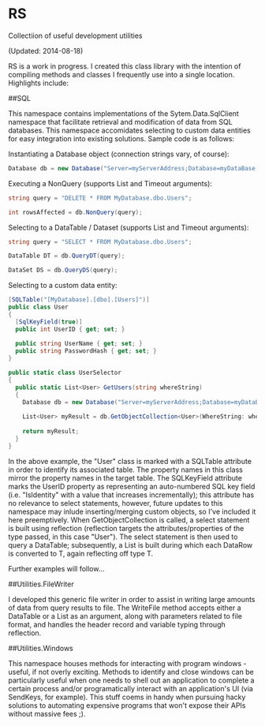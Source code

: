 RS
==

Collectiion of useful development utilities

(Updated: 2014-08-18)

RS is a work in progress. I created this class library with the intention of compiling methods and classes I frequently use into a single location. Highlights include:

##SQL

This namespace contains implementations of the Sytem.Data.SqlClient namespace that facilitate retrieval and modification of data from SQL databases. This namespace accomidates selecting to custom data entities for easy integration into existing solutions. Sample code is as follows:

Instantiating a Database object (connection strings vary, of course):
```csharp
Database db = new Database("Server=myServerAddress;Database=myDataBase;Trusted_Connection=True;");
```

Executing a NonQuery (supports List<SqlParameter> and Timeout arguments):

```csharp
string query = "DELETE * FROM MyDatabase.dbo.Users";

int rowsAffected = db.NonQuery(query);
```

Selecting to a DataTable / Dataset (supports List<SqlParameter> and Timeout arguments):

```csharp
string query = "SELECT * FROM MyDatabase.dbo.Users";

DataTable DT = db.QueryDT(query);

DataSet DS = db.QueryDS(query);
```

Selecting to a custom data entity:

```csharp
[SQLTable("[MyDatabase].[dbo].[Users]")]
public class User
{
  [SqlKeyField(true)]
  public int UserID { get; set; }
  
  public string UserName { get; set; }
  public string PasswordHash { get; set; }
}

public static class UserSelector
{
  public static List<User> GetUsers(string whereString)
  {
    Database db = new Database("Server=myServerAddress;Database=myDataBase;Trusted_Connection=True;");
    
    List<User> myResult = db.GetObjectCollection<User>(WhereString: whereString);
    
    return myResult;
  }
}
```
In the above example, the "User" class is marked with a SQLTable attribute in order to identify its associated table. The property names in this class mirror the property names in the target table. The SQLKeyField attribute marks the UserID property as representing an auto-numbered SQL key field (i.e. "IsIdentity" with a value that increases incrementally); this attribute has no relevance to select statements, however, future updates to this namespace may inlude inserting/merging custom objects, so I've included it here preemptively. When GetObjectCollection is called, a select statement is built using reflection (reflection targets the attributes/properties of the type passed, in this case "User"). The select statement is then used to query a DataTable; subsequently, a List<T> is built during which each DataRow is converted to T, again reflecting off type T.

Further examples will follow...

##Utilities.FileWriter

I developed this generic file writer in order to assist in writing large amounts of data from query results to file. The WriteFile method accepts either a DataTable or a List<T> as an argument, along with parameters related to file format, and handles the header record and variable typing through reflection.

##Utilities.Windows

This namespace houses methods for interacting with program windows - useful, if not overly exciting. Methods to identify and close windows can be particularly useful when one needs to shell out an application to complete a certain process and/or programatically interact with an application's UI (via SendKeys, for example). This stuff coems in handy when pursuing hacky solutions to automating expensive programs that won't expose their APIs without massive fees ;).


